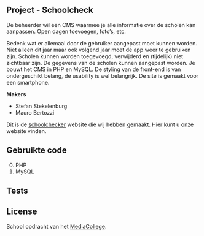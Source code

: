 ## Project - Schoolcheck

De beheerder wil een CMS waarmee je alle informatie over de scholen kan aanpassen. Open dagen toevoegen, foto’s, etc.

Bedenk wat er allemaal door de gebruiker aangepast moet kunnen worden. Niet alleen dit jaar maar ook volgend jaar moet de app weer te gebruiken zijn. Scholen kunnen worden toegevoegd, verwijderd en (tijdelijk) niet zichtbaar zijn. De gegevens van de scholen kunnen aangepast worden. Je bouwt het CMS in PHP en MySQL. De styling van de front-end is van ondergeschikt belang, de usability is wel belangrijk. De site is gemaakt voor een smartphone.

**Makers**

* Stefan Stekelenburg
* Mauro Bertozzi

Dit is de [schoolchecker](http://21281.hosts.ma-cloud.nl/bewijzenmap2/periode1/BAC/SchoolCheck) website die wij hebben gemaakt. Hier kunt u onze website vinden.


## Gebruikte code

0. PHP
0. MySQL

## Tests



## License

School opdracht van het [MediaCollege](https://www.ma-web.nl/).
